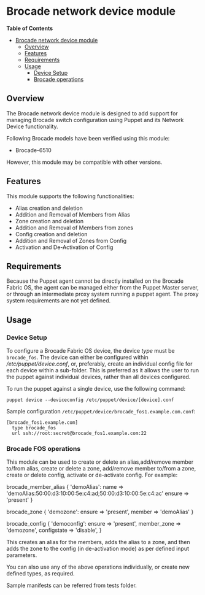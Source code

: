 # Brocade network device module

**Table of Contents**

- [Brocade network device module](#Brocade-network-device-module)
	- [Overview](#overview)
	- [Features](#features)
	- [Requirements](#requirements)
	- [Usage](#usage)
		- [Device Setup](#device-setup)
		- [Brocade operations](#Brocade-operations)

## Overview
The Brocade network device module is designed to add support for managing Brocade switch configuration using Puppet and its Network Device functionality.

Following Brocade models have been verified using this module:
- Brocade-6510

However, this module may be compatible with other versions.

## Features
This module supports the following functionalities:

 * Alias creation and deletion
 * Addition and Removal of Members from Alias
 * Zone creation and deletion
 * Addition and Removal of Members from zones
 * Config creation and deletion
 * Addition and Removal of Zones from Config
 * Activation and De-Activation of Config
 

## Requirements
Because the Puppet agent cannot be directly installed on the Brocade Fabric OS, the agent can be managed either from the Puppet Master server,
or through an intermediate proxy system running a puppet agent. The proxy system requirements are not yet defined.

## Usage

### Device Setup
To configure a Brocade Fabric OS device, the device *type* must be `brocade_fos`.
The device can either be configured within */etc/puppet/device.conf*, or, preferably, create an individual config file for each device within a sub-folder.
This is preferred as it allows the user to run the puppet against individual devices, rather than all devices configured.

To run the puppet against a single device, use the following command:

    puppet device --deviceconfig /etc/puppet/device/[device].conf

Sample configuration `/etc/puppet/device/brocade_fos1.example.com.conf`:

    [brocade_fos1.example.com]
      type brocade_fos
      url ssh://root:secret@brocade_fos1.example.com:22

### Brocade FOS operations
This module can be used to create or delete an alias,add/remove member to/from alias, create or delete a zone, add/remove member to/from a zone, create or delete config, activate or de-activate config.
For example: 

   brocade_member_alias { 'demoAlias':
    name   => 'demoAlias:50:00:d3:10:00:5e:c4:ad;50:00:d3:10:00:5e:c4:ac'
    ensure => 'present'
  }

  brocade_zone { 'demozone':
    ensure => 'present',
    member => 'demoAlias'
  }

 brocade_config { 'democonfig':
   ensure => 'present',
   member_zone => 'demozone',
   configstate => 'disable',
  }


This creates an alias for the members, adds the alias to a zone, and then adds the zone to the config (in de-activation mode) as per defined input parameters.

You can also use any of the above operations individually, or create new defined types, as required. 

Sample manifests can be referred from tests folder.
